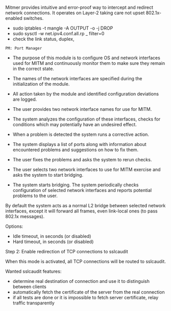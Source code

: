 Mitmer provides intuitive and error-proof way to intercept and redirect network connections.
It operates on Layer-2 taking care not upset 802.1x-enabled switches.

+ sudo iptables -t mangle -A OUTPUT -o <IFACE> -j DROP
+ sudo sysctl -w net.ipv4.conf.all.rp _ filter=0
+ check the link status, duplex,

~~~~~~~~~~~~~~~~
PM: Port Manager
~~~~~~~~~~~~~~~~

* The purpose of this module is to configure OS and network interfaces used for MITM and
continuously monitor them to make sure they remain in the correct state.
* The names of the network interfaces are specified during the initialization of the module.
* All action taken by the module and identified configuration deviations are logged.


* The user provides two network interface names for use for MITM.
* The system analyzes the configuration of these interfaces, checks
 for conditions which may potentially have an undesired effect.
* When a problem is detected the system runs a corrective action.
* The system displays a list of ports along with information about encountered problems
 and suggestions on how to fix them.
* The user fixes the problems and asks the system to rerun checks.
* The user selects two network interfaces to use for MITM exercise and asks the system
 to start bridging.
* The system starts bridging. The system periodically checks configuration of selected
 network interfaces and reports potential problems to the user.

By default the system acts as a normal L2 bridge between selected network interfaces,
except it will forward all frames, even link-local ones (to pass 802.1x messages).

Options:
* Idle timeout, in seconds (or disabled)
* Hard timeout, in seconds (or disabled)

Step 2: Enable redirection of TCP connections to sslcaudit

When this mode is activated, all TCP connections will be routed to sslcaudit.

Wanted sslcaudit features:
* determine real destination of connection and use it to distinguish between clients
* automatically fetch the certificate of the server from the real connection
* if all tests are done or it is impossible to fetch server certificate, relay traffic transparently


